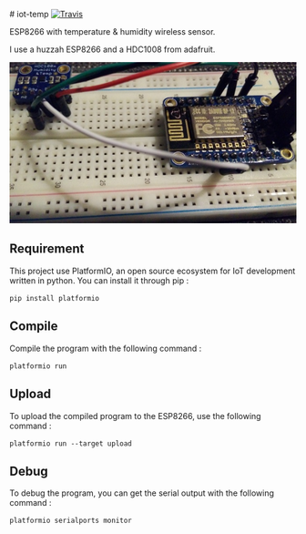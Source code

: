 # iot-temp [![Travis][travis-img]][travis-url]

ESP8266 with temperature & humidity wireless sensor.

I use a huzzah ESP8266 and a HDC1008 from adafruit.

![prototyping board](photo.jpg)

## Requirement

This project use PlatformIO, an open source ecosystem for IoT development
written in python. You can install it through pip :
```
pip install platformio
```

## Compile

Compile the program with the following command :
```
platformio run
```

## Upload

To upload the compiled program to the ESP8266, use the following command :
```
platformio run --target upload
```

## Debug

To debug the program, you can get the serial output with the following
command :
```
platformio serialports monitor
```

[travis-img]: https://travis-ci.org/Damoun/iot-temp.svg
[travis-url]: https://travis-ci.org/Damoun/iot-temp/
